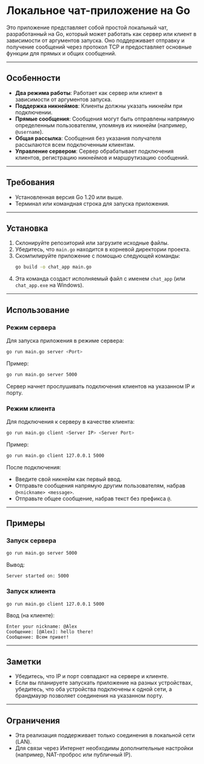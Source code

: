 # Локальное чат-приложение на Go

Это приложение представляет собой простой локальный чат, разработанный на Go, который может работать как сервер или клиент в зависимости от аргументов запуска. Оно поддерживает отправку и получение сообщений через протокол TCP и предоставляет основные функции для прямых и общих сообщений.

---

## Особенности
- **Два режима работы**: Работает как сервер или клиент в зависимости от аргументов запуска.
- **Поддержка никнеймов**: Клиенты должны указать никнейм при подключении.
- **Прямые сообщения**: Сообщения могут быть отправлены напрямую определенным пользователям, упомянув их никнейм (например, `@username`).
- **Общая рассылка**: Сообщения без указания получателя рассылаются всем подключенным клиентам.
- **Управление сервером**: Сервер обрабатывает подключения клиентов, регистрацию никнеймов и маршрутизацию сообщений.

---

## Требования
- Установленная версия Go 1.20 или выше.
- Терминал или командная строка для запуска приложения.

---

## Установка
1. Склонируйте репозиторий или загрузите исходные файлы.
2. Убедитесь, что `main.go` находится в корневой директории проекта.
3. Скомпилируйте приложение с помощью следующей команды:
   ```bash
   go build -o chat_app main.go
   ```
4. Эта команда создаст исполняемый файл с именем `chat_app` (или `chat_app.exe` на Windows).

---

## Использование
### Режим сервера
Для запуска приложения в режиме сервера:
```bash
go run main.go server <Port> 
```
Пример:
```bash
go run main.go server 5000
```
Сервер начнет прослушивать подключения клиентов на указанном IP и порту.

### Режим клиента
Для подключения к серверу в качестве клиента:
```bash
go run main.go client <Server IP> <Server Port>
```
Пример:
```bash
go run main.go client 127.0.0.1 5000
```
После подключения:
- Введите свой никнейм как первый ввод.
- Отправьте сообщения напрямую другим пользователям, набрав `@<nickname> <message>`.
- Отправьте общее сообщение, набрав текст без префикса `@`.

---

## Примеры
### Запуск сервера
```bash
go run main.go server 5000
```
Вывод:
```
Server started on: 5000
```

### Запуск клиента
```bash
go run main.go client 127.0.0.1 5000
```
Ввод (на клиенте):
```
Enter your nickname: @Alex
Сообщение: [@Alex]: hello there!
Сообщение: Всем привет!
```

---

## Заметки
- Убедитесь, что IP и порт совпадают на сервере и клиенте.
- Если вы планируете запускать приложение на разных устройствах, убедитесь, что оба устройства подключены к одной сети, а брандмауэр позволяет соединения на указанном порту.

---

## Ограничения
- Эта реализация поддерживает только соединения в локальной сети (LAN).
- Для связи через Интернет необходимы дополнительные настройки (например, NAT-проброс или публичный IP).
